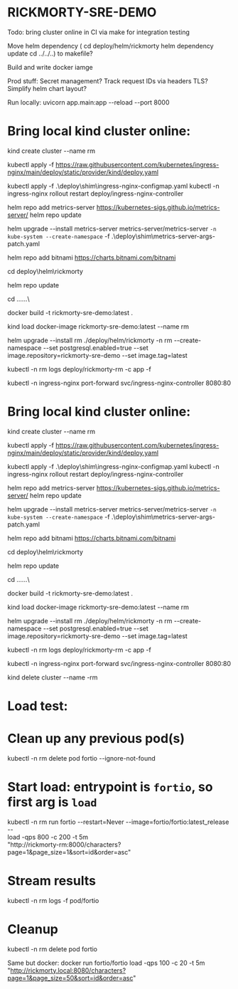 # RICKMORTY-SRE-DEMO


Todo:
bring cluster online in CI via make for integration testing

Move helm dependency ( cd deploy/helm/rickmorty
  helm dependency update
  cd ../../..) to makefile?

Build and write docker iamge


Prod stuff:
Secret management?
Track request IDs via headers
TLS?
Simplify helm chart layout?



Run locally: uvicorn app.main:app --reload --port 8000



# Bring local kind cluster online:

kind create cluster --name rm

kubectl apply -f https://raw.githubusercontent.com/kubernetes/ingress-nginx/main/deploy/static/provider/kind/deploy.yaml

kubectl apply -f .\deploy\shim\ingress-nginx-configmap.yaml
kubectl -n ingress-nginx rollout restart deploy/ingress-nginx-controller

helm repo add metrics-server https://kubernetes-sigs.github.io/metrics-server/
helm repo update

helm upgrade --install metrics-server metrics-server/metrics-server `
   -n kube-system --create-namespace `
   -f .\deploy\shim\metrics-server-args-patch.yaml

helm repo add bitnami https://charts.bitnami.com/bitnami

cd deploy\helm\rickmorty

helm repo update

cd ..\..\..\

docker build -t rickmorty-sre-demo:latest .

kind load docker-image rickmorty-sre-demo:latest --name rm

helm upgrade --install rm ./deploy/helm/rickmorty -n rm --create-namespace --set postgresql.enabled=true --set image.repository=rickmorty-sre-demo --set image.tag=latest

kubectl -n rm logs deploy/rickmorty-rm -c app -f

kubectl -n ingress-nginx port-forward svc/ingress-nginx-controller 8080:80




# Bring local kind cluster online:

kind create cluster --name rm

kubectl apply -f https://raw.githubusercontent.com/kubernetes/ingress-nginx/main/deploy/static/provider/kind/deploy.yaml

kubectl apply -f .\deploy\shim\ingress-nginx-configmap.yaml
kubectl -n ingress-nginx rollout restart deploy/ingress-nginx-controller

helm repo add metrics-server https://kubernetes-sigs.github.io/metrics-server/
helm repo update

helm upgrade --install metrics-server metrics-server/metrics-server `
   -n kube-system --create-namespace `
   -f .\deploy\shim\metrics-server-args-patch.yaml

helm repo add bitnami https://charts.bitnami.com/bitnami

cd deploy\helm\rickmorty

helm repo update

cd ..\..\..\

docker build -t rickmorty-sre-demo:latest .

kind load docker-image rickmorty-sre-demo:latest --name rm

helm upgrade --install rm ./deploy/helm/rickmorty -n rm --create-namespace --set postgresql.enabled=true --set image.repository=rickmorty-sre-demo --set image.tag=latest

kubectl -n rm logs deploy/rickmorty-rm -c app -f

kubectl -n ingress-nginx port-forward svc/ingress-nginx-controller 8080:80


kind delete cluster --name -rm


# Load test:
# Clean up any previous pod(s)
kubectl -n rm delete pod fortio --ignore-not-found

# Start load: entrypoint is `fortio`, so first arg is `load`
kubectl -n rm run fortio --restart=Never --image=fortio/fortio:latest_release -- \
  load -qps 800 -c 200 -t 5m \
  "http://rickmorty-rm:8000/characters?page=1&page_size=1&sort=id&order=asc"

# Stream results
kubectl -n rm logs -f pod/fortio

# Cleanup
kubectl -n rm delete pod fortio

Same but docker:
docker run fortio/fortio load -qps 100 -c 20 -t 5m "http://rickmorty.local:8080/characters?page=1&page_size=50&sort=id&order=asc"